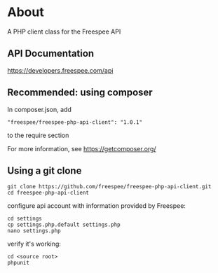 # About

A PHP client class for the Freespee API

## API Documentation

https://developers.freespee.com/api



## Recommended: using composer

In composer.json, add

```
"freespee/freespee-php-api-client": "1.0.1"
```

to the require section

For more information, see https://getcomposer.org/



## Using a git clone

```
git clone https://github.com/freespee/freespee-php-api-client.git
cd freespee-php-api-client
```

configure api account with information provided by Freespee:
```
cd settings
cp settings.php.default settings.php
nano settings.php
```

verify it's working:

```
cd <source root>
phpunit
```
